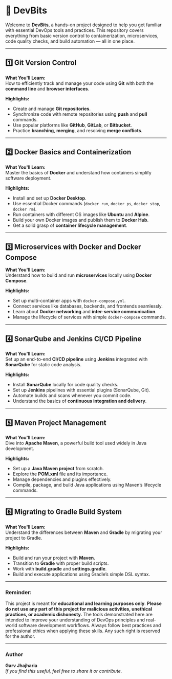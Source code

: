 # 🚀 DevBits

Welcome to **DevBits**, a hands-on project designed to help you get familiar with essential DevOps tools and practices. This repository covers everything from basic version control to containerization, microservices, code quality checks, and build automation — all in one place.

---

## 1️⃣ Git Version Control

**What You'll Learn:**  
How to efficiently track and manage your code using **Git** with both the **command line** and **browser interfaces**.

**Highlights:**
- Create and manage **Git repositories**.
- Synchronize code with remote repositories using **push** and **pull** commands.
- Use popular platforms like **GitHub**, **GitLab**, or **Bitbucket**.
- Practice **branching**, **merging**, and resolving **merge conflicts**.

---

## 2️⃣ Docker Basics and Containerization

**What You'll Learn:**  
Master the basics of **Docker** and understand how containers simplify software deployment.

**Highlights:**
- Install and set up **Docker Desktop**.
- Use essential Docker commands (`docker run`, `docker ps`, `docker stop`, `docker rm`).
- Run containers with different OS images like **Ubuntu** and **Alpine**.
- Build your own Docker images and publish them to **Docker Hub**.
- Get a solid grasp of **container lifecycle management**.

---

## 3️⃣ Microservices with Docker and Docker Compose

**What You'll Learn:**  
Understand how to build and run **microservices** locally using **Docker Compose**.

**Highlights:**
- Set up multi-container apps with `docker-compose.yml`.
- Connect services like databases, backends, and frontends seamlessly.
- Learn about **Docker networking** and **inter-service communication**.
- Manage the lifecycle of services with simple `docker-compose` commands.

---

## 4️⃣ SonarQube and Jenkins CI/CD Pipeline

**What You'll Learn:**  
Set up an end-to-end **CI/CD pipeline** using **Jenkins** integrated with **SonarQube** for static code analysis.

**Highlights:**
- Install **SonarQube** locally for code quality checks.
- Set up **Jenkins** pipelines with essential plugins (SonarQube, Git).
- Automate builds and scans whenever you commit code.
- Understand the basics of **continuous integration and delivery**.

---

## 5️⃣ Maven Project Management

**What You'll Learn:**  
Dive into **Apache Maven**, a powerful build tool used widely in Java development.

**Highlights:**
- Set up a **Java Maven project** from scratch.
- Explore the **POM.xml** file and its importance.
- Manage dependencies and plugins effectively.
- Compile, package, and build Java applications using Maven’s lifecycle commands.

---

## 6️⃣ Migrating to Gradle Build System

**What You'll Learn:**  
Understand the differences between **Maven** and **Gradle** by migrating your project to Gradle.

**Highlights:**
- Build and run your project with **Maven**.
- Transition to **Gradle** with proper build scripts.
- Work with **build.gradle** and **settings.gradle**.
- Build and execute applications using Gradle’s simple DSL syntax.

---

### Reminder: 
This project is meant for **educational and learning purposes only**.  **Please do not use any part of this project for malicious activities, unethical practices, or academic dishonesty.** The tools demonstrated here are intended to improve your understanding of DevOps principles and real-world software development workflows. Always follow best practices and professional ethics when applying these skills. Any such right is reserved for the author.

---

### Author

**Garv Jhajharia**  
_If you find this useful, feel free to share it or contribute._

